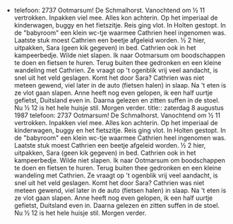- telefoon: 2737
  Ootmarsum! De Schmalhorst. Vanochtend om ½ 11 vertrokken. Inpakken viel mee. Alles kon achterin. Op het imperiaal de kinderwagen, buggy en het fietszitje. Reis ging vlot. In Holten gestopt. In de "babyroom" een klein wc-tje waarmee Cathrien heel ingenomen was. Laatste stuk moest Cathrien een beetje afgeleid worden. ½ 2 hier, uitpakken, Sara (geen kik gegeven) in bed. Cathrien ook in het kampeerbedje. Wilde niet slapen. Ik naar Ootmarsum om boodschappen te doen en fietsen te huren. Terug buiten thee gedronken en een kleine wandeling met Cathrien. Ze vraagt op 't ogenblik vrij veel aandacht, is snel uit het veld geslagen. Komt het door Sara? Cathrien was niet meteen gewend, viel later in de auto (fietsen halen) in slaap. Na 't eten is ze vlot gaan slapen. Anne heeft nog even gelopen, ik een half uurtje gefietst, Duitsland even in. Daarna gelezen en zitten suffen in de stoel. Nu ½ 12 is het hele huisje stil. Morgen verder.
title:: zaterdag 8 augustus 1987
telefoon: 2737
Ootmarsum! De Schmalhorst. Vanochtend om ½ 11 vertrokken. Inpakken viel mee. Alles kon achterin. Op het imperiaal de kinderwagen, buggy en het fietszitje. Reis ging vlot. In Holten gestopt. In de "babyroom" een klein wc-tje waarmee Cathrien heel ingenomen was. Laatste stuk moest Cathrien een beetje afgeleid worden. ½ 2 hier, uitpakken, Sara (geen kik gegeven) in bed. Cathrien ook in het kampeerbedje. Wilde niet slapen. Ik naar Ootmarsum om boodschappen te doen en fietsen te huren. Terug buiten thee gedronken en een kleine wandeling met Cathrien. Ze vraagt op 't ogenblik vrij veel aandacht, is snel uit het veld geslagen. Komt het door Sara? Cathrien was niet meteen gewend, viel later in de auto (fietsen halen) in slaap. Na 't eten is ze vlot gaan slapen. Anne heeft nog even gelopen, ik een half uurtje gefietst, Duitsland even in. Daarna gelezen en zitten suffen in de stoel. Nu ½ 12 is het hele huisje stil. Morgen verder.
